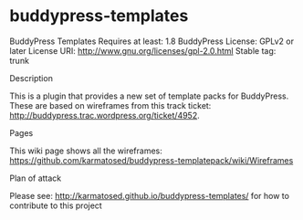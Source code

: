 buddypress-templates
=======================

BuddyPress Templates
Requires at least: 1.8 BuddyPress
License: GPLv2 or later
License URI: http://www.gnu.org/licenses/gpl-2.0.html
Stable tag: trunk


Description

This is a plugin that provides a new set of template packs for BuddyPress. These are based on wireframes from this track ticket: http://buddypress.trac.wordpress.org/ticket/4952.

Pages

This wiki page shows all the wireframes: https://github.com/karmatosed/buddypress-templatepack/wiki/Wireframes

Plan of attack

Please see: http://karmatosed.github.io/buddypress-templates/ for how to contribute to this project